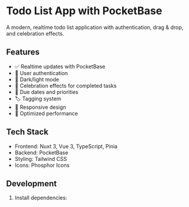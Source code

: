 # Todo List App with PocketBase

A modern, realtime todo list application with authentication, drag & drop, and celebration effects.

## Features

- ✅ Realtime updates with PocketBase
- 🔐 User authentication
- 🎨 Dark/light mode
- 🎉 Celebration effects for completed tasks
- 📅 Due dates and priorities
- 🏷️ Tagging system
- 📱 Responsive design
- 🚀 Optimized performance

## Tech Stack

- Frontend: Nuxt 3, Vue 3, TypeScript, Pinia
- Backend: PocketBase
- Styling: Tailwind CSS
- Icons: Phosphor Icons

## Development

1. Install dependencies: